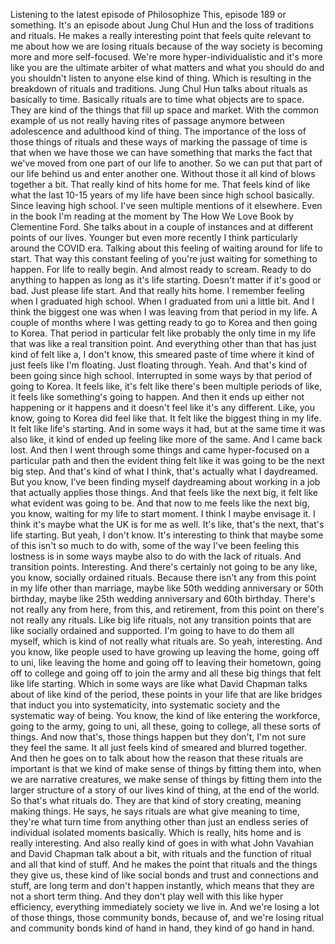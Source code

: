 ﻿Listening to the latest episode of Philosophize This, episode 189 or something.
It's an episode about Jung Chul Hun and the loss of traditions and rituals.
He makes a really interesting point that feels quite relevant to me about how we are losing rituals because of the way society is becoming more and more self-focused.
We're more hyper-individualistic and it's more like you are the ultimate arbiter of what matters and what you should do and you shouldn't listen to anyone else kind of thing.
Which is resulting in the breakdown of rituals and traditions.
Jung Chul Hun talks about rituals as basically to time.
Basically rituals are to time what objects are to space.
They are kind of the things that fill up space and market.
With the common example of us not really having rites of passage anymore between adolescence and adulthood kind of thing.
The importance of the loss of those things of rituals and these ways of marking the passage of time is that when we have those we can have something that marks the fact that we've moved from one part of our life to another.
So we can put that part of our life behind us and enter another one.
Without those it all kind of blows together a bit.
That really kind of hits home for me. That feels kind of like what the last 10-15 years of my life have been since high school basically.
Since leaving high school.
I've seen multiple mentions of it elsewhere. Even in the book I'm reading at the moment by The How We Love Book by Clementine Ford.
She talks about in a couple of instances and at different points of our lives.
Younger but even more recently I think particularly around the COVID era. Talking about this feeling of waiting around for life to start.
That way this constant feeling of you're just waiting for something to happen. For life to really begin.
And almost ready to scream. Ready to do anything to happen as long as it's life starting.
Doesn't matter if it's good or bad. Just please life start.
And that really hits home.
I remember feeling when I graduated high school. When I graduated from uni a little bit. And I think the biggest one was when I was leaving from that period in my life.
A couple of months where I was getting ready to go to Korea and then going to Korea. That period in particular felt like probably the only time in my life that was like a real transition point.
And everything other than that has just kind of felt like a, I don't know, this smeared paste of time where it kind of just feels like I'm floating.
Just floating through.
Yeah.
And that's kind of been going since high school. Interrupted in some ways by that period of going to Korea.
It feels like, it's felt like there's been multiple periods of like, it feels like something's going to happen.
And then it ends up either not happening or it happens and it doesn't feel like it's any different.
Like, you know, going to Korea did feel like that. It felt like the biggest thing in my life. It felt like life's starting.
And in some ways it had, but at the same time it was also like, it kind of ended up feeling like more of the same.
And I came back lost.
And then I went through some things and came hyper-focused on a particular path and then the evident thing felt like it was going to be the next big step.
And that's kind of what I think, that's actually what I daydreamed. But you know, I've been finding myself daydreaming about working in a job that actually applies those things.
And that feels like the next big, it felt like what evident was going to be. And that now to me feels like the next big, you know, waiting for my life to start moment.
I think I maybe envisage it. I think it's maybe what the UK is for me as well. It's like, that's the next, that's life starting.
But yeah, I don't know. It's interesting to think that maybe some of this isn't so much to do with, some of the way I've been feeling this lostness is in some ways maybe also to do with the lack of rituals.
And transition points. Interesting.
And there's certainly not going to be any like, you know, socially ordained rituals.
Because there isn't any from this point in my life other than marriage, maybe like 50th wedding anniversary or 50th birthday, maybe like 25th wedding anniversary and 60th birthday.
There's not really any from here, from this, and retirement, from this point on there's not really any rituals.
Like big life rituals, not any transition points that are like socially ordained and supported.
I'm going to have to do them all myself, which is kind of not really what rituals are.
So yeah, interesting. And you know, like people used to have growing up leaving the home, going off to uni, like leaving the home and going off to leaving their hometown, going off to college and going off to join the army and all these big things that felt like life starting.
Which in some ways are like what David Chapman talks about of like kind of the period, these points in your life that are like bridges that induct you into systematicity, into systematic society and the systematic way of being.
You know, the kind of like entering the workforce, going to the army, going to uni, all these, going to college, all these sorts of things.
And now that's, those things happen but they don't, I'm not sure they feel the same. It all just feels kind of smeared and blurred together.
And then he goes on to talk about how the reason that these rituals are important is that we kind of make sense of things by fitting them into, when we are narrative creatures, we make sense of things by fitting them into the larger structure of a story of our lives kind of thing, at the end of the world.
So that's what rituals do. They are that kind of story creating, meaning making things.
He says, he says rituals are what give meaning to time, they're what turn time from anything other than just an endless series of individual isolated moments basically. Which is really, hits home and is really interesting.
And also really kind of goes in with what John Vavahian and David Chapman talk about a bit, with rituals and the function of ritual and all that kind of stuff.
And he makes the point that rituals and the things they give us, these kind of like social bonds and trust and connections and stuff, are long term and don't happen instantly, which means that they are not a short term thing.
And they don't play well with this like hyper efficiency, everything immediately society we live in. And we're losing a lot of those things, those community bonds, because of, and we're losing ritual and community bonds kind of hand in hand, they kind of go hand in hand.
